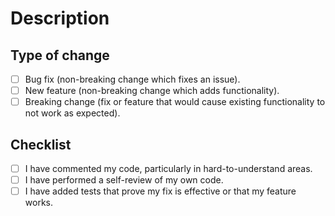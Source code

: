 # Description

<!-- Please include a summary of the change and which issue is fixed. Please also include relevant motivation and context. -->

## Type of change

- [ ] Bug fix (non-breaking change which fixes an issue).
- [ ] New feature (non-breaking change which adds functionality).
- [ ] Breaking change (fix or feature that would cause existing functionality to not work as expected).

## Checklist

- [ ] I have commented my code, particularly in hard-to-understand areas.
- [ ] I have performed a self-review of my own code.
- [ ] I have added tests that prove my fix is effective or that my feature works.
